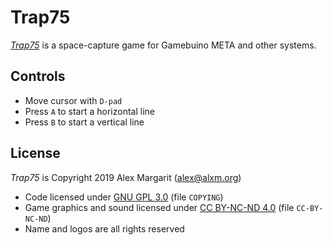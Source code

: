 # Trap75

[*Trap75*](https://www.alxm.org/games/gamebuino.html#trap75) is a space-capture game for Gamebuino META and other systems.

## Controls

* Move cursor with `D-pad`
* Press `A` to start a horizontal line
* Press `B` to start a vertical line

## License

*Trap75* is Copyright 2019 Alex Margarit (alex@alxm.org)

* Code licensed under [GNU GPL 3.0](https://www.gnu.org/licenses/gpl.html) (file `COPYING`)
* Game graphics and sound licensed under [CC BY-NC-ND 4.0](https://creativecommons.org/licenses/by-nc-nd/4.0/) (file `CC-BY-NC-ND`)
* Name and logos are all rights reserved
